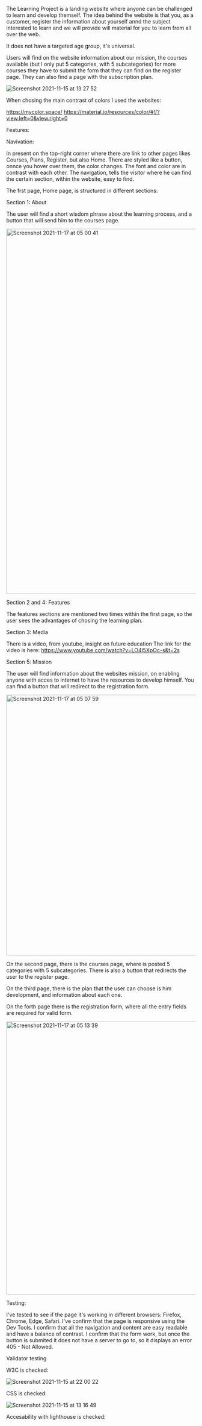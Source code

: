 The Learning Project is a landing website where anyone can be challenged to learn and develop themself.
The idea behind the website is that you, as a customer, register the information about yourself annd the subject interested to learn and we will provide will material for you to learn from all over the web.

It does not have a targeted age group, it's universal.

Users will find on the website information about our mission, the courses available (but I only put 5 categories, with 5 subcategories) for more courses they have to submit the form that they can find on the register page.
They can also find a page with the subscription plan.

![Screenshot 2021-11-15 at 13 27 52](https://user-images.githubusercontent.com/91877102/142062121-50c2abdb-4b1d-44ee-966f-9c2dca4242ef.png)

When chosing the main contrast of colors I used the websites:

https://mycolor.space/ 
https://material.io/resources/color/#!/?view.left=0&view.right=0


Features:

Navivation: 

In present on the top-right corner where there are link to other pages likes Courses, Plans, Register, but also Home. There are styled like a button, onnce you hover over them, the color changes. The font and color are in contrast with each other.
The navigation, tells the visitor where he can find the certain section, within the website, easy to find.

The frst page, Home page, is structured in different sections:

Section 1: About 

The user will find a short wisdom phrase about the learning process, and a button that will send him to the courses page.

<img width="969" alt="Screenshot 2021-11-17 at 05 00 41" src="https://user-images.githubusercontent.com/91877102/142132351-1c691353-b4ec-4890-9f10-610be71d035f.png">


Section 2 and 4: Features

The features sections are mentioned two times within the first page, so the user sees the advantages of chosing the learning plan.

Section 3: Media

There is a video, from youtube, insight on future education
The link for the video is here: https://www.youtube.com/watch?v=LO4l5XpOc-s&t=2s

Section 5: Mission

The user will find information about the websites mission, on enabling anyone with acces to internet to have the resources to develop himself.
You can find a button that will redirect to the registration form.

<img width="692" alt="Screenshot 2021-11-17 at 05 07 59" src="https://user-images.githubusercontent.com/91877102/142133029-a7f62b07-085c-40ce-ad2c-ef29e06356b6.png">

On the second page, there is the courses page, where is posted 5 categories with 5 subcategories.
There is also a button that redirects the user to the register page.

On the third page, there is the plan that the user can choose is him development, and information about each one.

On the forth page there is the registration form, where all the entry fields are required for valid form.

<img width="725" alt="Screenshot 2021-11-17 at 05 13 39" src="https://user-images.githubusercontent.com/91877102/142133511-2feba18b-4ad2-4798-b46e-da2b5e578dca.png">


Testing: 

I've tested to see if the page it's working in different browsers: Firefox, Chrome, Edge, Safari.
I've confirm that the page is responsive using the Dev Tools.
I confirm that all the navigation and content are easy readable and have a balance of contrast.
I confirm that the form work, but once the button is submited it does not have a server to go to, so it displays an error 405 - Not Allowed.

Validator testing

W3C is checked:

![Screenshot 2021-11-15 at 22 00 22](https://user-images.githubusercontent.com/91877102/142147110-8c912e3a-fded-4180-a4db-8e30de1424ed.png)


CSS is checked:

![Screenshot 2021-11-15 at 13 16 49](https://user-images.githubusercontent.com/91877102/142146983-a1765f64-e7a2-42e4-87fa-5ec6a1535704.png)


Accesability with lighthouse is checked:


















